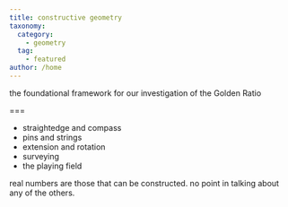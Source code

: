 ```yaml
---
title: constructive geometry
taxonomy:
  category:
    - geometry
  tag:
    - featured
author: /home
---
```


the foundational framework for our investigation of the Golden Ratio

===

-   straightedge and compass
-   pins and strings
-   extension and rotation
-   surveying
-   the playing field

real numbers are those that can be constructed. no point in talking about any of the others.

